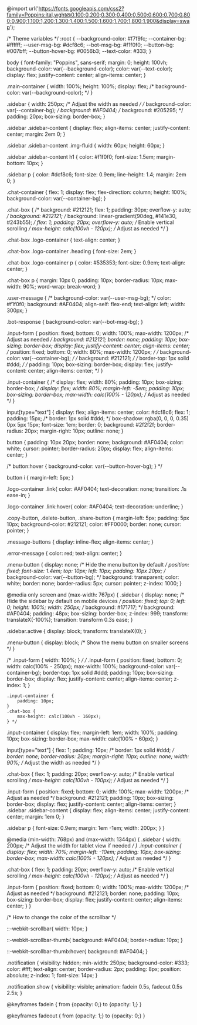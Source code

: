 @import url('https://fonts.googleapis.com/css2?family=Poppins:ital,wght@0,100;0,200;0,300;0,400;0,500;0,600;0,700;0,800;0,900;1,100;1,200;1,300;1,400;1,500;1,600;1,700;1,800;1,900&display=swap');

/* Theme variables */
:root {
  --background-color: #f7f9fc;
  --container-bg: #ffffff;
  --user-msg-bg: #dcf8c6;
  --bot-msg-bg: #f1f0f0;
  --button-bg: #007bff;
  --button-hover-bg: #0056b3;
  --text-color: #333;
}

body {
  font-family: "Poppins", sans-serif;
  margin: 0;
  height: 100vh;
  background-color: var(--background-color);
  color: var(--text-color);
  display: flex;
  justify-content: center;
  align-items: center;
}

.main-container {
  width: 100%;
  height: 100%;
  display: flex;
  /* background-color: var(--background-color); */
}

.sidebar {
  width: 250px; /* Adjust the width as needed */
  /* background-color: var(--container-bg); */
  background: #AF0404;
  /* background: #205295; */
  padding: 20px;
  box-sizing: border-box;
}

.sidebar .sidebar-content {
  display: flex;
  align-items: center;
  justify-content: center;
  margin: 2em 0;
}

.sidebar .sidebar-content .img-fluid {
  width: 60px;
  height: 60px;
}

.sidebar .sidebar-content h1 {
  color: #f1f0f0;
  font-size: 1.5em;
  margin-bottom: 10px;
}

.sidebar p {
  color: #dcf8c6;
  font-size: 0.9em;
  line-height: 1.4;
  margin: 2em 0;
}

.chat-container {
  flex: 1;
  display: flex;
  flex-direction: column;
  height: 100%;
  background-color: var(--container-bg);
}

.chat-box {
  /* background: #212121;
    flex: 1;
    padding: 30px;
    overflow-y: auto; */
  background: #212121;
  /* background: linear-gradient(90deg, #141e30, #243b55); */
  flex: 1;
  padding: 20px;
  overflow-y: auto; /* Enable vertical scrolling */
  max-height: calc(100vh - 120px); /* Adjust as needed */
}

.chat-box .logo-container {
  text-align: center;
}

.chat-box .logo-container .heading {
  font-size: 2em;
}

.chat-box .logo-container p {
    color: #535353;
  font-size: 0.9em;
  text-align: center;
}

.chat-box p {
  margin: 10px 0;
  padding: 10px;
  border-radius: 10px;
  max-width: 90%;
  word-wrap: break-word;
}

.user-message {
  /* background-color: var(--user-msg-bg); */
  color: #f1f0f0;
  background: #AF0404;
  align-self: flex-end;
  text-align: left;
  width: 300px;
}

.bot-response {
  background-color: var(--bot-msg-bg);
}

.input-form {
  position: fixed;
  bottom: 0;
  width: 100%;
  max-width: 1200px; /* Adjust as needed */
  background: #212121;
  border: none;
  padding: 10px;
  box-sizing: border-box;
  display: flex;
  justify-content: center;
  align-items: center;
  /* position: fixed;
    bottom: 0;
    width: 80%;
    max-width: 1200px; */
  /* background-color: var(--container-bg); */
  /* background: #212121; */
  /* border-top: 1px solid #ddd; */
  /* padding: 10px;
    box-sizing: border-box;
    display: flex;
    justify-content: center;
    align-items: center; */
}

.input-container {
  /* display: flex;
    width: 80%;
    padding: 10px;
    box-sizing: border-box; */
  display: flex;
  width: 80%;
  margin-left: -5em;
  padding: 10px;
  box-sizing: border-box;
  max-width: calc(100% - 120px); /* Adjust as needed */
}

input[type="text"] {
  display: flex;
  align-items: center;
  color: #dcf8c6;
  flex: 1;
  padding: 15px;
  /* border: 1px solid #ddd; */
  box-shadow: rgba(0, 0, 0, 0.35) 0px 5px 15px;
  font-size: 1em;
  border: 0;
  background: #2f2f2f;
  border-radius: 20px;
  margin-right: 10px;
  outline: none;
}

button {
  padding: 10px 20px;
  border: none;
  background: #AF0404;
  color: white;
  cursor: pointer;
  border-radius: 20px;
  display: flex;
  align-items: center;
}

/* button:hover {
    background-color: var(--button-hover-bg);
} */

button i {
  margin-left: 5px;
}

.logo-container .link{
    color: #AF0404;
    text-decoration: none;
    transition: .1s ease-in;
}

.logo-container .link:hover{
    color: #AF0404;
    text-decoration: underline;
}


.copy-button, .delete-button, .share-button {
    margin-left: 5px;
    padding: 5px 10px;
    background-color: #212121;
    color: #FF0000;
    border: none;
    cursor: pointer;
  }

.message-buttons {
    display: inline-flex;
    align-items: center;
  }

.error-message {
  color: red;
  text-align: center;
}

.menu-button {
  display: none; /* Hide the menu button by default */
  position: fixed;
  font-size: 1.4em;
  top: 10px;
  left: 10px;
  padding: 10px 20px;
  /* background-color: var(--button-bg); */
  background: transparent;
  color: white;
  border: none;
  border-radius: 5px;
  cursor: pointer;
  z-index: 1000;
}

@media only screen and (max-width: 767px) {
  .sidebar {
    display: none; /* Hide the sidebar by default on mobile devices */
    position: fixed;
    top: 0;
    left: 0;
    height: 100%;
    width: 250px;
    /* background: #171717; */
    background: #AF0404;
    padding: 48px;
    box-sizing: border-box;
    z-index: 999;
    transform: translateX(-100%);
    transition: transform 0.3s ease;
  }

  .sidebar.active {
    display: block;
    transform: translateX(0);
  }

  .menu-button {
    display: block; /* Show the menu button on smaller screens */
  }

  /* .input-form {
        width: 100%;
    } */
  /* .input-form {
        position: fixed;
        bottom: 0;
        width: calc(100% - 250px);
        max-width: 100%;
        background-color: var(--container-bg);
        border-top: 1px solid #ddd;
        padding: 10px;
        box-sizing: border-box;
        display: flex;
        justify-content: center;
        align-items: center;
        z-index: 1;
    }

    .input-container {
        padding: 10px;
    }
    .chat-box {
        max-height: calc(100vh - 160px);
    } */
  .input-container {
    display: flex;
    margin-left: 1em;
    width: 100%;
    padding: 10px;
    box-sizing: border-box;
    max-width: calc(100% - 60px);
  }

  input[type="text"] {
    flex: 1;
    padding: 10px;
    /* border: 1px solid #ddd; */
    border: none;
    border-radius: 20px;
    margin-right: 10px;
    outline: none;
    width: 90%; /* Adjust the width as needed */
  }

  .chat-box {
    flex: 1;
    padding: 20px;
    overflow-y: auto; /* Enable vertical scrolling */
    max-height: calc(100vh - 100px); /* Adjust as needed */
  }

  .input-form {
    position: fixed;
    bottom: 0;
    width: 100%;
    max-width: 1200px; /* Adjust as needed */
    background: #212121;
    padding: 10px;
    box-sizing: border-box;
    display: flex;
    justify-content: center;
    align-items: center;
  }
  .sidebar .sidebar-content {
    display: flex;
    align-items: center;
    justify-content: center;
    margin: 1em 0;
  }

  .sidebar p {
    font-size: 0.9em;
    margin: 1em -1em;
    width: 200px;
  }
}

@media (min-width: 768px) and (max-width: 1344px) {
  .sidebar {
    width: 200px; /* Adjust the width for tablet view if needed */
  }
  .input-container {
    display: flex;
    width: 70%;
    margin-left: -10em;
    padding: 10px;
    box-sizing: border-box;
    max-width: calc(100% - 120px); /* Adjust as needed */
  }

  .chat-box {
    flex: 1;
    padding: 20px;
    overflow-y: auto; /* Enable vertical scrolling */
    max-height: calc(100vh - 120px); /* Adjust as needed */
  }

  .input-form {
    position: fixed;
    bottom: 0;
    width: 100%;
    max-width: 1200px; /* Adjust as needed */
    background: #212121;
    border: none;
    padding: 10px;
    box-sizing: border-box;
    display: flex;
    justify-content: center;
    align-items: center;
  }
}


/* How to change the  color of the scrollbar */

::-webkit-scrollbar{
    width: 10px;
}

::-webkit-scrollbar-thumb{
    background: #AF0404;
    border-radius: 10px;
}

::-webkit-scrollbar-thumb:hover{
    background: #AF0404;
}


.notification {
  visibility: hidden;
  min-width: 250px;
  background-color: #333;
  color: #fff;
  text-align: center;
  border-radius: 2px;
  padding: 8px;
  position: absolute;
  z-index: 1;
  font-size: 14px;
}

.notification.show {
  visibility: visible;
  animation: fadein 0.5s, fadeout 0.5s 2.5s;
}

@keyframes fadein {
  from {opacity: 0;}
  to {opacity: 1;}
}

@keyframes fadeout {
  from {opacity: 1;}
  to {opacity: 0;}
}